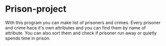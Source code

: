 # Prison-project
With this program you can make list of prisoners and crimes.
Every prisoner and crime hace it's own attributes and you can find them by name of attribute. 
You can also sort them and check if prisoner run away or quietly spends time in prison.
